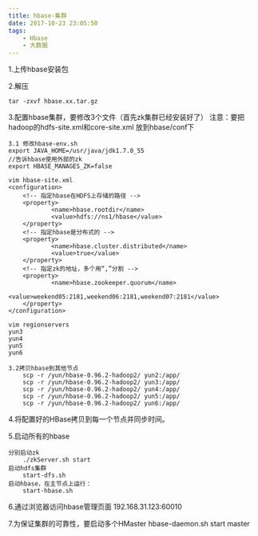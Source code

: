 ```yaml
---
title: hbase-集群
date: 2017-10-23 23:05:50
tags:
	- Hbase
	- 大数据
---
```


1.上传hbase安装包

2.解压
	
	tar -zxvf hbase.xx.tar.gz

3.配置hbase集群，要修改3个文件（首先zk集群已经安装好了）
	注意：要把hadoop的hdfs-site.xml和core-site.xml 放到hbase/conf下
	
<!-- more -->

	3.1 修改hbase-env.sh
	export JAVA_HOME=/usr/java/jdk1.7.0_55
	//告诉hbase使用外部的zk
	export HBASE_MANAGES_ZK=false
	
	vim hbase-site.xml
	<configuration>
		<!-- 指定hbase在HDFS上存储的路径 -->
        <property>
                <name>hbase.rootdir</name>
                <value>hdfs://ns1/hbase</value>
        </property>
		<!-- 指定hbase是分布式的 -->
        <property>
                <name>hbase.cluster.distributed</name>
                <value>true</value>
        </property>
		<!-- 指定zk的地址，多个用“,”分割 -->
        <property>
                <name>hbase.zookeeper.quorum</name>
                <value>weekend05:2181,weekend06:2181,weekend07:2181</value>
        </property>
	</configuration>
	
	vim regionservers
	yun3
	yun4
	yun5
	yun6
	
	3.2拷贝hbase到其他节点
		scp -r /yun/hbase-0.96.2-hadoop2/ yun2:/app/
		scp -r /yun/hbase-0.96.2-hadoop2/ yun3:/app/
		scp -r /yun/hbase-0.96.2-hadoop2/ yun4:/app/
		scp -r /yun/hbase-0.96.2-hadoop2/ yun5:/app/
		scp -r /yun/hbase-0.96.2-hadoop2/ yun6:/app/

4.将配置好的HBase拷贝到每一个节点并同步时间。

5.启动所有的hbase

	分别启动zk
		./zkServer.sh start
	启动hdfs集群
		start-dfs.sh
	启动hbase，在主节点上运行：
		start-hbase.sh

6.通过浏览器访问hbase管理页面
	192.168.31.123:60010

7.为保证集群的可靠性，要启动多个HMaster
	hbase-daemon.sh start master
	
	

	
	

